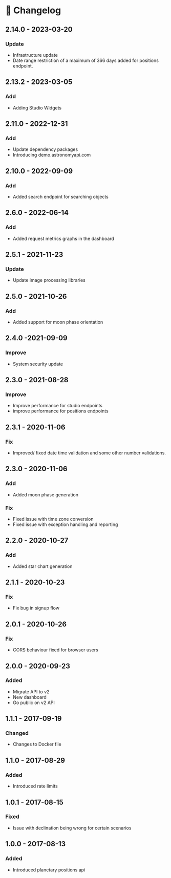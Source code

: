 # 📕 Changelog

## 2.14.0 - 2023-03-20

### Update

* Infrastructure update
* Date range restriction of a maximum of 366 days added for positions endpoint.

## 2.13.2 - 2023-03-05

### Add

* Adding Studio Widgets

## 2.11.0 - 2022-12-31

### Add

* Update dependency packages
* Introducing demo.astronomyapi.com

## 2.10.0 - 2022-09-09

### Add

* Added search endpoint for searching objects

## 2.6.0 - 2022-06-14

### Add

* Added request metrics graphs in the dashboard

## 2.5.1 - 2021-11-23

### Update

* Update image processing libraries

## 2.5.0 - 2021-10-26

### Add

* Added support for moon phase orientation

## 2.4.0 -2021-09-09

### Improve

* System security update

## 2.3.0 - 2021-08-28

### Improve

* Improve performance for studio endpoints
* improve performance for positions endpoints

## 2.3.1 - 2020-11-06

### Fix

* Improved/ fixed date time validation and some other number validations.

## 2.3.0 - 2020-11-06

### Add

* Added moon phase generation

### Fix

* Fixed issue with time zone conversion
* Fixed issue with exception handling and reporting

## 2.2.0 - 2020-10-27

### Add

* Added star chart generation

## 2.1.1 - 2020-10-23

### Fix

* Fix bug in signup flow

## 2.0.1 - 2020-10-26

### Fix

* CORS behaviour fixed for browser users

## 2.0.0 - 2020-09-23

### Added

* Migrate API to v2
* New dashboard
* Go public on v2 API

## 1.1.1 - 2017-09-19

### Changed

* Changes to Docker file

## 1.1.0 - 2017-08-29

### Added

* Introduced rate limits

## 1.0.1 - 2017-08-15

### Fixed

* Issue with declination being wrong for certain scenarios

## 1.0.0 - 2017-08-13

### Added

* Introduced planetary positions api

